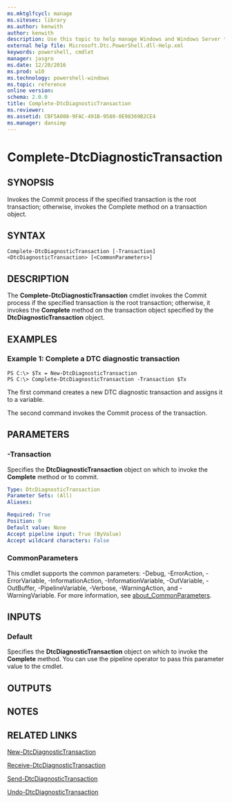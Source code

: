 ```yaml
---
ms.mktglfcycl: manage
ms.sitesec: library
ms.author: kenwith
author: kenwith
description: Use this topic to help manage Windows and Windows Server technologies with Windows PowerShell.
external help file: Microsoft.Dtc.PowerShell.dll-Help.xml
keywords: powershell, cmdlet
manager: jasgro
ms.date: 12/20/2016
ms.prod: w10
ms.technology: powershell-windows
ms.topic: reference
online version: 
schema: 2.0.0
title: Complete-DtcDiagnosticTransaction
ms.reviewer:
ms.assetid: CBF5A008-9FAC-491B-9580-0E98369B2CE4
ms.manager: dansimp
---
```


# Complete-DtcDiagnosticTransaction

## SYNOPSIS
Invokes the Commit process if the specified transaction is the root transaction; otherwise, invokes the Complete method on a transaction object.

## SYNTAX

```
Complete-DtcDiagnosticTransaction [-Transaction] <DtcDiagnosticTransaction> [<CommonParameters>]
```

## DESCRIPTION
The **Complete-DtcDiagnosticTransaction** cmdlet invokes the Commit process if the specified transaction is the root transaction; otherwise, it invokes the **Complete** method on the transaction object specified by the **DtcDiagnosticTransaction** object.

## EXAMPLES

### Example 1: Complete a DTC diagnostic transaction
```
PS C:\> $Tx = New-DtcDiagnosticTransaction
PS C:\> Complete-DtcDiagnosticTransaction -Transaction $Tx
```

The first command creates a new DTC diagnostic transaction and assigns it to a variable.

The second command invokes the Commit process of the transaction.

## PARAMETERS

### -Transaction
Specifies the **DtcDiagnosticTransaction** object on which to invoke the **Complete** method or to commit.

```yaml
Type: DtcDiagnosticTransaction
Parameter Sets: (All)
Aliases: 

Required: True
Position: 0
Default value: None
Accept pipeline input: True (ByValue)
Accept wildcard characters: False
```

### CommonParameters
This cmdlet supports the common parameters: -Debug, -ErrorAction, -ErrorVariable, -InformationAction, -InformationVariable, -OutVariable, -OutBuffer, -PipelineVariable, -Verbose, -WarningAction, and -WarningVariable. For more information, see [about_CommonParameters](http://go.microsoft.com/fwlink/?LinkID=113216).

## INPUTS

### Default
Specifies the **DtcDiagnosticTransaction** object on which to invoke the **Complete** method.
You can use the pipeline operator to pass this parameter value to the cmdlet.

## OUTPUTS

## NOTES

## RELATED LINKS

[New-DtcDiagnosticTransaction](./New-DtcDiagnosticTransaction.md)

[Receive-DtcDiagnosticTransaction](./Receive-DtcDiagnosticTransaction.md)

[Send-DtcDiagnosticTransaction](./Send-DtcDiagnosticTransaction.md)

[Undo-DtcDiagnosticTransaction](./Undo-DtcDiagnosticTransaction.md)

